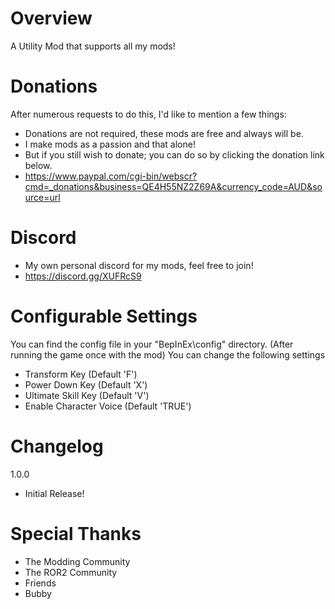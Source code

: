 # Overview
A Utility Mod that supports all my mods!

# Donations
After numerous requests to do this, I'd like to mention a few things:
- Donations are not required, these mods are free and always will be.
- I make mods as a passion and that alone!
- But if you still wish to donate; you can do so by clicking the donation link below.
- https://www.paypal.com/cgi-bin/webscr?cmd=_donations&business=QE4H55NZ2Z69A&currency_code=AUD&source=url

# Discord
- My own personal discord for my mods, feel free to join!
- https://discord.gg/XUFRcS9

# Configurable Settings
You can find the config file in your "BepInEx\config\" directory. (After running the game once with the mod)
You can change the following settings
- Transform Key (Default 'F')
- Power Down Key (Default 'X')
- Ultimate Skill Key (Default 'V')
- Enable Character Voice (Default 'TRUE')

# Changelog

1.0.0
- Initial Release!

# Special Thanks
- The Modding Community
- The ROR2 Community
- Friends
- Bubby

